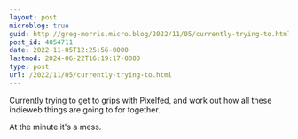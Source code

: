 ```yaml
---
layout: post
microblog: true
guid: http://greg-morris.micro.blog/2022/11/05/currently-trying-to.html
post_id: 4054711
date: 2022-11-05T12:25:56-0000
lastmod: 2024-06-22T16:19:17-0000
type: post
url: /2022/11/05/currently-trying-to.html
---
```

Currently trying to get to grips with Pixelfed, and work out how all these indieweb things are going to for together.

At the minute it's a mess. 
